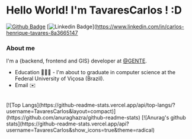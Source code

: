 # Hello World! I'm TavaresCarlos ! :D

[![Github Badge](https://img.shields.io/badge/-Github-000?style=flat-square&logo=Github&logoColor=white&link=https://github.com/TavaresCarlos)](https://github.com/TavaresCarlos)
[![Linkedin Badge](https://img.shields.io/badge/-LinkedIn-blue?style=flat-square&logo=Linkedin&logoColor=white&link=https://www.linkedin.com/in/carlos-henrique-tavares-8a3665147)](https://www.linkedin.com/in/carlos-henrique-tavares-8a3665147

### About me
I'm a {backend, frontend and GIS} developer at [@GENTE](https://www.genteufv.com.br/home/).

- Education 👨🏼‍🏫 - I'm about to graduate in computer science at the Federal University of Viçosa (Brazil).
- Email :envelope:

<br>
[![Top Langs](https://github-readme-stats.vercel.app/api/top-langs/?username=TavaresCarlos&layout=compact)](https://github.com/anuraghazra/github-readme-stats)
[![Anurag's github stats](https://github-readme-stats.vercel.app/api?username=TavaresCarlos&show_icons=true&theme=radical)




